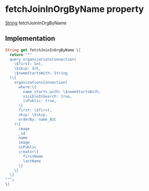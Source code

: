 


# fetchJoinInOrgByName property









[String](https://api.flutter.dev/flutter/dart-core/String-class.html) fetchJoinInOrgByName
  







## Implementation

```dart
String get fetchJoinInOrgByName \{
  return """
  query organizationsConnection(
    \$first: Int,
    \$skip: Int,
    \$nameStartsWith: String
  )\{
    organizationsConnection(
      where:\{
        name_starts_with: \$nameStartsWith,
        visibleInSearch: true,
        isPublic: true,
      \}
      first: \$first,
      skip: \$skip,
      orderBy: name_ASC
    )\{
      image
      _id
      name
      image
      isPublic
      creator\{
        firstName
        lastName
      \}
    \}
  \}
""";
\}
```








